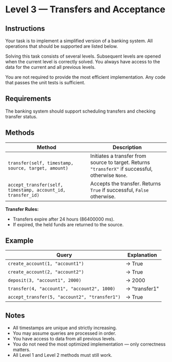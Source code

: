 # Level 3 — Transfers and Acceptance

## Instructions

Your task is to implement a simplified version of a banking system.
All operations that should be supported are listed below.

Solving this task consists of several levels.
Subsequent levels are opened when the current level is correctly solved.
You always have access to the data for the current and all previous levels.

You are not required to provide the most efficient implementation.
Any code that passes the unit tests is sufficient.

## Requirements

The banking system should support scheduling transfers and checking transfer status.

## Methods

| Method | Description |
|--------|-------------|
| `transfer(self, timestamp, source, target, amount)` | Initiates a transfer from source to target. Returns `"transferX"` if successful, otherwise `None`. |
| `accept_transfer(self, timestamp, account_id, transfer_id)` | Accepts the transfer. Returns `True` if successful, `False` otherwise. |

**Transfer Rules:**
- Transfers expire after 24 hours (86400000 ms).
- If expired, the held funds are returned to the source.

## Example

| Query | Explanation |
|-------|-------------|
| `create_account(1, "account1")` | → True |
| `create_account(2, "account2")` | → True |
| `deposit(3, "account1", 2000)` | → 2000 |
| `transfer(4, "account1", "account2", 1000)` | → "transfer1" |
| `accept_transfer(5, "account2", "transfer1")` | → True |

## Notes
- All timestamps are unique and strictly increasing.
- You may assume queries are processed in order.
- You have access to data from all previous levels.
- You do not need the most optimized implementation — only correctness matters.
- All Level 1 and Level 2 methods must still work.
